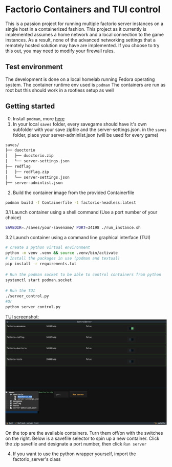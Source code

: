 # Factorio Containers and TUI control

This is a passion project for running multiple factorio server instances on a single host in a containerized fashion.
This project as it currently is implemented assumes a home network and a local connection to the game instances.
As a result, none of the advanced networking settings that a remotely hosted solution may have are implemented.
If you choose to try this out, you may need to modify your firewall rules.

## Test environment

The development is done on a local homelab running Fedora operating system.
The container runtime env used is `podman`
The containers are run as root but this should work in a rootless setup as well

## Getting started

0. Install `podman`, more [here](https://podman.io/)
1. In your local `saves` folder, every savegame should have it's own subfolder with your save zipfile and the server-settings.json. in the `saves` folder, place your server-adminlist.json (will be used for every game)

```bash
saves/
├── duoctorio
│   ├── duoctorio.zip
│   └── server-settings.json
├── redflag
│   ├── redflag.zip
│   └── server-settings.json
├── server-adminlist.json
```

2. Build the container image from the provided Containerfile

```bash
podman build -f Containerfile -t factorio-headless:latest
```

3.1 Launch container using a shell command (Use a port number of your choice)

```bash
SAVEDIR=./saves/your-savename/ PORT=34198 ./run_instance.sh
```

3.2 Launch container using a command line graphical interface (TUI)

```bash
# create a python virtual environment
python -m venv .venv && source .venv/bin/activate
# Install the packages in use (podman and textual)
pip install -r requirements.txt

# Run the podman socket to be able to control containers from python
systemctl start podman.socket

# Run the TUI
./server_control.py
#Or
python server_control.py
```

TUI screenshot:
![Graphical interface in your cli](./screenshot.png)

On the top are the available containers. Turn them off/on with the switches on the right.
Below is a savefile selector to spin up a new container. Click the zip savefile and designate a port number, then click `Run server`

4. If you want to use the python wrapper yourself, import the factorio_server's class 



